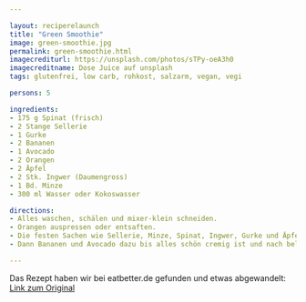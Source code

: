```yaml
---

layout: reciperelaunch
title: "Green Smoothie"
image: green-smoothie.jpg
permalink: green-smoothie.html
imagecrediturl: https://unsplash.com/photos/sTPy-oeA3h0
imagecreditname: Dose Juice auf unsplash
tags: glutenfrei, low carb, rohkost, salzarm, vegan, vegi

persons: 5

ingredients:
- 175 g Spinat (frisch)
- 2 Stange Sellerie
- 1 Gurke
- 2 Bananen
- 1 Avocado
- 2 Orangen
- 2 Äpfel
- 2 Stk. Ingwer (Daumengross)
- 1 Bd. Minze
- 300 ml Wasser oder Kokoswasser

directions:
- Alles waschen, schälen und mixer-klein schneiden.
- Orangen auspressen oder entsaften.
- Die festen Sachen wie Sellerie, Minze, Spinat, Ingwer, Gurke und Äpfel zuerst in den Mixer und mixern bis eine homogene Masse entsteht.
- Dann Bananen und Avocado dazu bis alles schön cremig ist und nach belieben mit Wasser oder Kokoswasser auffüllen.

---
```


Das Rezept haben wir bei eatbetter.de gefunden und etwas abgewandelt: [Link zum Original](https://www.eatbetter.de/rezepte/green-smoothie-einfach-lecker-zum-abnehmen?portions=5)
